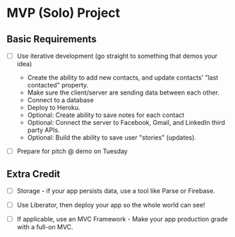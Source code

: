 
# MVP (Solo) Project

## Basic Requirements
- [ ] Use iterative development (go straight to something that demos your idea)
   - Create the ability to add new contacts, and update contacts' "last contacted" property.
   - Make sure the client/server are sending data between each other.
   - Connect to a database
   - Deploy to Heroku.
   - Optional: Create ability to save notes for each contact
   - Optional: Connect the server to Facebook, Gmail, and LinkedIn third party APIs.
   - Optional: Build the ability to save user "stories" (updates).
- [ ] Prepare for pitch @ demo on Tuesday


## Extra Credit

- [ ] Storage - if your app persists data, use a tool like Parse or Firebase. 
- [ ] Use Liberator, then deploy your app so the whole world can see!
- [ ] If applicable, use an MVC Framework - Make your app production grade with a full-on MVC. 

